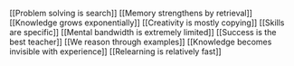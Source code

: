 [[Problem solving is search]]
[[Memory strengthens by retrieval]]
[[Knowledge grows exponentially]]
[[Creativity is mostly copying]]
[[Skills are specific]]
[[Mental bandwidth is extremely limited]]
[[Success is the best teacher]]
[[We reason through examples]]
[[Knowledge becomes invisible with experience]]
[[Relearning is relatively fast]]